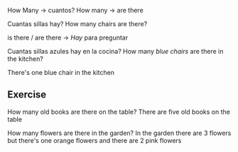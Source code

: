 How Many -> cuantos?
How many -> are there

Cuantas sillas hay?
 How many chairs are there?

is there / are there -> *Hay* para preguntar 

Cuantas sillas azules hay en la cocina?
 How many *blue chairs* are there in the kitchen?

There's one blue chair in the kitchen

## Exercise

How many old books are there on the table?
 There are five old books on the table

How many flowers are there in the garden?
 In the garden there are 3 flowers but there's one orange flowers and there are 2 pink flowers